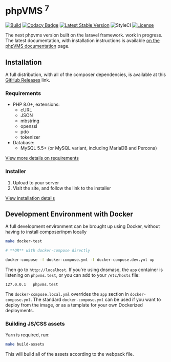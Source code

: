 # phpVMS <sup>7</sup>

[![Build](https://github.com/nabeelio/phpvms/workflows/Build/badge.svg?branch=dev)](https://github.com/nabeelio/phpvms/actions) [![Codacy Badge](https://api.codacy.com/project/badge/Grade/d668bebb0a3c46bda381af16ce3d9450)](https://www.codacy.com/app/nabeelio/phpvms?utm_source=github.com&amp;utm_medium=referral&amp;utm_content=nabeelio/phpvms&amp;utm_campaign=Badge_Grade) [![Latest Stable Version](https://poser.pugx.org/nabeel/phpvms/v/stable)](https://packagist.org/packages/nabeel/phpvms) ![StyleCI](https://github.styleci.io/repos/93688482/shield?branch=dev) [![License](https://poser.pugx.org/nabeel/phpvms/license)](https://packagist.org/packages/nabeel/phpvms)

The next phpvms version built on the laravel framework. work in progress. The latest documentation, with installation instructions is available [on the phpVMS documentation](https://docs.phpvms.net/) page.

## Installation

A full distribution, with all of the composer dependencies, is available at this 
[GitHub Releases](https://github.com/nabeelio/phpvms/releases) link. 

### Requirements

- PHP 8.0+, extensions:
  - cURL
  - JSON
  - mbstring
  - openssl
  - pdo
  - tokenizer
- Database:
  - MySQL 5.5+ (or MySQL variant, including MariaDB and Percona)

[View more details on requirements](https://docs.phpvms.net/requirements)

### Installer

1. Upload to your server
1. Visit the site, and follow the link to the installer

[View installation details](https://docs.phpvms.net/installation/installation)

## Development Environment with Docker

A full development environment can be brought up using Docker, without having to install composer/npm locally

```bash
make docker-test

# **OR** with docker-compose directly

docker-compose -f docker-compose.yml -f docker-compose.dev.yml up
```

Then go to `http://localhost`. If you're using dnsmasq, the `app` container is listening on `phpvms.test`, or you can add to your `/etc/hosts` file:

```
127.0.0.1   phpvms.test
```

The `docker-compose.local.yml` overrides the `app` section in `docker-compose.yml`. The standard `docker-compose.yml` can be used if you want to deploy from the image, or as a template for your own Dockerized deployments.

### Building JS/CSS assets

Yarn is required, run:

```bash
make build-assets
```

This will build all of the assets according to the webpack file.
